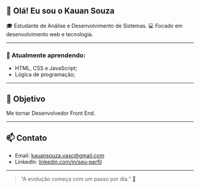 ## 👋 Olá! Eu sou o Kauan Souza

🎓 Estudante de Análise e Desenvolvimento de Sistemas. 
💻 Focado em desenvolvimento web e tecnologia.  

---

### 🚀 Atualmente aprendendo:
- HTML, CSS e JavaScript;
- Lógica de programação;  

---

## 🎯 Objetivo

Me tornar Desenvolvedor Front End.

---

## 📫 Contato

- Email: kauansouza.vasc@gmail.com  
- LinkedIn: [linkedin.com/in/seu-perfil](https://www.linkedin.com/in/kauandevads)

---

> “A evolução começa com um passo por dia.” 🚀
